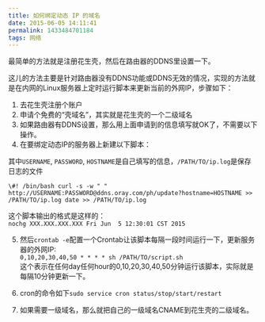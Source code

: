 ```yaml
---
title: 如何绑定动态 IP 的域名
date: 2015-06-05 14:11:41
permalink: 1433484701184
tags: 网络
---
```


最简单的方法就是注册花生壳，然后在路由器的DDNS里设置一下。

这儿的方法主要是针对路由器没有DDNS功能或DDNS无效的情况，实现的方法就是在内网的Linux服务器上定时运行脚本来更新当前的外网IP，步骤如下：

1. 去花生壳注册个账户
2. 申请个免费的“壳域名”，其实就是花生壳的一个二级域名
3. 如果路由器有DDNS设置，那么用上面申请到的信息填写就OK了，不需要以下操作。
4. 在要绑定动态IP的服务器上新建以下脚本：

  其中`USERNAME`, `PASSWORD`, `HOSTNAME`是自己填写的信息，`/PATH/TO/ip.log`是保存日志的文件

  `\#! /bin/bash
  curl -s -w " " http://USERNAME:PASSWORD@ddns.oray.com/ph/update?hostname=HOSTNAME >> /PATH/TO/ip.log
  date >> /PATH/TO/ip.log`

  这个脚本输出的格式是这样的：  
  `nochg XXX.XXX.XXX.XXX Fri Jun  5 12:30:01 CST 2015`

5. 然后`crontab -e`配置一个Crontab让该脚本每隔一段时间运行一下，更新服务器的外网IP:  
  `0,10,20,30,40,50 * * * * sh /PATH/TO/script.sh`  
  这个表示在任何day任何hour的0,10,20,30,40,50分钟运行该脚本，实际就是每隔10分钟更新一下。

6. cron的命令如下`sudo service cron status/stop/start/restart`

7. 如果需要一级域名，那么就把自己的一级域名CNAME到花生壳的二级域名。